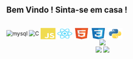 
## Bem Vindo ! Sinta-se em casa ! 
<div style="display: inline_block"><br>
  <img align="center" alt="mysql" heighy-"30" width="40" src="https://cdn.jsdelivr.net/gh/devicons/devicon/icons/mysql/mysql-original.svg" >
  <img align="center" alt="C" height="30" width="40" src="https://cdn.jsdelivr.net/gh/devicons/devicon/icons/c/c-original.svg" >
  <img align="center" alt="Js" height="30" width="40" src="https://raw.githubusercontent.com/devicons/devicon/master/icons/javascript/javascript-plain.svg">
  <img align="center" alt="React" height="30" width="40" src="https://raw.githubusercontent.com/devicons/devicon/master/icons/react/react-original.svg">
  <img align="center" alt="HTML" height="30" width="40" src="https://raw.githubusercontent.com/devicons/devicon/master/icons/html5/html5-original.svg">
  <img align="center" alt="CSS" height="30" width="40" src="https://raw.githubusercontent.com/devicons/devicon/master/icons/css3/css3-original.svg">
  <img align="center" alt="Python" height="30" width="40" src="https://raw.githubusercontent.com/devicons/devicon/master/icons/python/python-original.svg">
 
<div align="center">
  <a href="https://github.com/LudymilaAnaAmorim">
  <img height="160em" src="https://github-readme-stats.vercel.app/api?username=LudymilaAnaAmorim&show_icons=true&theme=dark&include_all_commits=true&count_private=true">
   <!--**<img height="160em" src="https://github-readme-stats.vercel.app/api/top-langs/?username=LudymilaAnaAmorim&layout=compact&langs_count=7&theme=dark"/>-->

  <div> 
 <a href="https://instagram.com/ludymilaana" target="_blank"><img src="https://img.shields.io/badge/-Instagram-%23E4405F?style=for-the-badge&logo=instagram&logoColor=white" target="_blank"></a>
<a href = "mailto:ludymilaanaamorim@gmail.com"><img src="https://img.shields.io/badge/-Gmail-%23333?style=for-the-badge&logo=gmail&logoColor=red" target="_white"></a>
 
  </div>
  
 
<!--
*LudymilaAnaAmorim/ludymilaAnaAmorim* is a ✨ special ✨ repository because its `README.md` (this file) appears on your GitHub profile.
 
Here are some ideas to get you started:

- 🔭 I’m currently working on ...
- 🌱 I’m currently learning ...
- 👯 I’m looking to collaborate on ...
- 🤔 I’m looking for help with ...
- 💬 Ask me about ...
- 📫 How to reach me: ...
- 😄 Pronouns: ...
- ⚡ Fun fact: ...
-->
<!--
**LudymilaAnaAmorimMartins/LudymilaAnaAmorimMartins** is a ✨ _special_ ✨ repository because its `README.md` (this file) appears on your GitHub profile.

Here are some ideas to get you started:

- 🔭 I’m currently working on ...
- 🌱 I’m currently learning ...
- 👯 I’m looking to collaborate on ...
- 🤔 I’m looking for help with ...
- 💬 Ask me about ...
- 📫 How to reach me: ...
- 😄 Pronouns: ...
- ⚡ Fun fact: ...
-->
